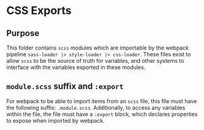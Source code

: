 # CSS Exports
## Purpose
This folder contains `scss` modules which are importable by the webpack pipeline `sass-loader |> style-loader |> css-loader`.
These files exist to allow `scss` to be the source of truth for variables, and other systems to interface with the variables exported in these modules.

## `module.scss` suffix and `:export`
For webpack to be able to import items from an `scss` file, this file must have the following suffix: `.module.scss`.
Additionally, to access any variables within the file, the file must have a `:export` block, which declares properties to expose when imported by webpack.

